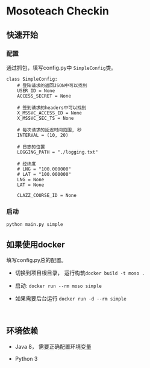 # Mosoteach Checkin

## 快速开始
### 配置
通过抓包，填写config.py中 `SimpleConfig`类。
```
class SimpleConfig:
    # 登陆请求的返回JSON中可以找到
    USER_ID = None
    ACCESS_SECRET = None

    # 签到请求的headers中可以找到
    X_MSSVC_ACCESS_ID = None
    X_MSSVC_SEC_TS = None

    # 每次请求的延迟时间范围, 秒
    INTERVAL = (10, 20)

    # 日志的位置
    LOGGING_PATH = "./logging.txt"

    # 经纬度
    # LNG = "100.000000"
    # LAT = "100.000000"
    LNG = None
    LAT = None

    CLAZZ_COURSE_ID = None
```
### 启动
`python main.py simple`


## 如果使用docker
填写config.py总的配置。
- 切换到项目根目录， 运行构筑`docker build -t moso .`

- 启动: `docker run --rm moso simple`

- 如果需要后台运行 `docker run -d --rm simple`

  ​
## 环境依赖

- Java 8， 需要正确配置环境变量

- Python 3



